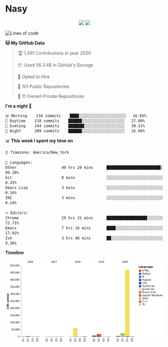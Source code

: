 # Nasy

<p align="center">
<img height="200" src="https://github-readme-stats.vercel.app/api?username=nasyxx&count_private=true&show_icons=true&theme=dracula&include_all_commits=true"/>
<img height="200" src="https://github-readme-stats.vercel.app/api/top-langs/?username=nasyxx&theme=dracula&hide=html,jupyter+notebook&count_private=true&show_icons=true"
</p>

<!--START_SECTION:waka-->
![Lines of code](https://img.shields.io/badge/From%20Hello%20World%20I've%20written-15.9%20million%20Lines%20of%20code-blue)

**🐱 My GitHub Data** 

> 🏆 1,491 Contributions in year 2020
 > 
> 📦 Used 56.3 kB in GitHub's Storage 
 > 
> 💼 Opted to Hire
 > 
> 📜 101 Public Repositories 
 > 
> 🔑 11 Owned Private Repositories 

**I'm a night 🦉** 

```text
🌞 Morning    134 commits    ████░░░░░░░░░░░░░░░░░░░░░   16.65% 
🌆 Daytime    218 commits    ██████░░░░░░░░░░░░░░░░░░░   27.08% 
🌃 Evening    244 commits    ███████░░░░░░░░░░░░░░░░░░   30.31% 
🌙 Night      209 commits    ██████░░░░░░░░░░░░░░░░░░░   25.96%

```


📊 **This week I spent my time on** 

```text
⌚︎ Timezone: America/New_York

💬 Languages: 
Other                    40 hrs 20 mins      ████████████████████████░   99.36% 
Git                      8 mins              ░░░░░░░░░░░░░░░░░░░░░░░░░   0.35% 
Emacs Lisp               3 mins              ░░░░░░░░░░░░░░░░░░░░░░░░░   0.16% 
INI                      3 mins              ░░░░░░░░░░░░░░░░░░░░░░░░░   0.14%

🔥 Editors: 
Chrome                   29 hrs 31 mins      ██████████████████░░░░░░░   72.71% 
Emacs                    7 hrs 16 mins       ████░░░░░░░░░░░░░░░░░░░░░   17.92% 
Zsh                      3 hrs 48 mins       ██░░░░░░░░░░░░░░░░░░░░░░░   9.36%

```

**Timeline**

![Chart not found](https://github.com/nasyxx/nasyxx/blob/master/charts/bar_graph.png) 


<!--END_SECTION:waka-->

<!-- ![visitors](https://visitor-badge.laobi.icu/badge?page_id=nasyxx.nasyxx) -->
